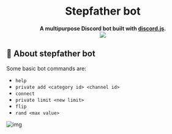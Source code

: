 <div align="center">
    </a>
    <img align="center height="300" width="300" "src="https://avatars2.githubusercontent.com/u/39910684?s=460&u=ac6541aa2a29fb1a4ffabc11924af17dc47457d4&v=4">
    <h1>Stepfather bot</h1>
    <h4>A multipurpose Discord bot built with <a href="https://discord.js.org/#/" target="_blank">discord.js</a>.<br>
    <img src="https://www.codefactor.io/repository/github/hesowam/stepfatherbot/badge/master?s=bc6f6de950d55fc33d18c69b917a90a4ef72be86">
    </h4>
</div>

## 🤖 About stepfather bot
Some basic bot commands are:
+ ```help```
+ ```private add <category id> <channel id>```
+ ```connect```
+ ```private limit <new limit>```
+ ```flip```
+ ```rand <max value>```

![img](https://github.com/Hesowam/ClosenessBot/blob/master/resources/prew.gif)
